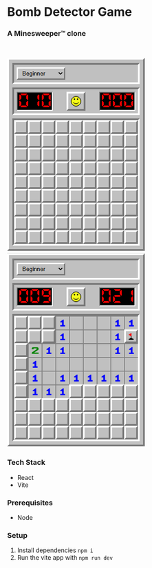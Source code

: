 # Bomb Detector Game
### A Minesweeper™ clone
<br />

![Beginner game screenshot 1](public/screenshots/Beginner-1.PNG)
![Beginner game screenshot 2](public/screenshots/Beginner-2.PNG)

### Tech Stack
- React
- Vite

### Prerequisites
- Node

### Setup
1. Install dependencies `npm i`
2. Run the vite app with `npm run dev`
